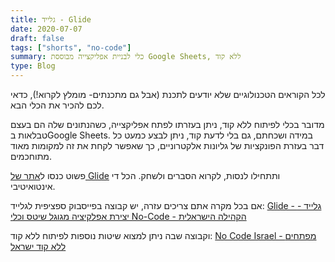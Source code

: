 ```yaml
---
title: גלייד - Glide
date: 2020-07-07
draft: false
tags: ["shorts", "no-code"]
summary: כלי לבניית אפליקצייה מבוססת Google Sheets, ללא קוד
type: Blog
---
```


לכל הקוראים הטכנולוגיים שלא יודעים לתכנת (אבל גם מתכנתים- מומלץ לקרוא!), כדאי לכם להכיר את הכלי הבא.

מדובר בכלי לפיתוח ללא קוד, ניתן בעזרתו לפתח אפליקצייה, כשהנתונים שלה הם בעצם טבלאות בGoogle Sheets. במידה ושכחתם, גם בלי לדעת קוד, ניתן לבצע כמעט כל דבר בעזרת הפונקציות של גליונות אלקטרוניים, כך שאפשר לקחת את זה למקומות מאוד מתוחכמים.

פשוט כנסו ל[אתר של Glide](https://www.glideapps.com/) ותתחילו לנסות, לקרוא הסברים ולשחק. הכל די אינטואיטיבי.

אם בכל מקרה אתם צריכים עזרה, יש קבוצה בפייסבוק ספציפית לגלייד: [Glide - גלייד - יצירת אפלקיציה מגוגל שיטס וכלי No-Code - הקהילה הישראלית](https://www.facebook.com/groups/glideisrael)

וקבוצה שבה ניתן למצוא שיטות נוספות לפיתוח ללא קוד: [No Code Israel - מפתחים ללא קוד ישראל](https://www.facebook.com/groups/1269292623459698)
